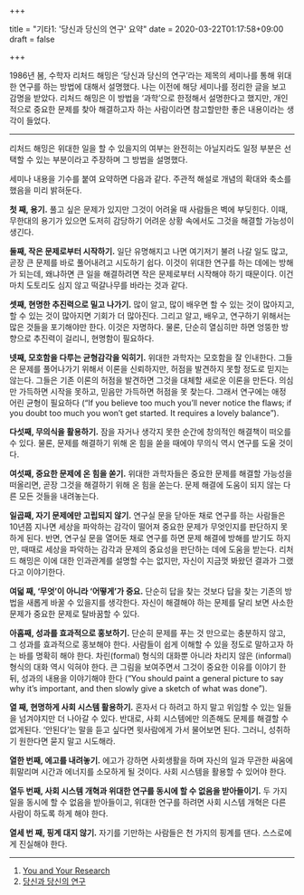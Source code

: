 +++

title = "기타1: '당신과 당신의 연구' 요약"
date = 2020-03-22T01:17:58+09:00
draft = false

+++

1986년 봄, 수학자 리처드 해밍은 ‘당신과 당신의 연구’라는 제목의 세미나를 통해 위대한 연구를 하는 방법에 대해서 설명했다. 나는 이전에 해당 세미나를 정리한 글을 보고 감명을 받았다. 리처드 해밍은 이 방법을 ‘과학’으로 한정해서 설명한다고 했지만, 개인적으로 중요한 문제를 찾아 해결하고자 하는 사람이라면 참고할만한 좋은 내용이라는 생각이 들었다.

***

리처드 해밍은 위대한 일을 할 수 있을지의 여부는 완전히는 아닐지라도 일정 부분은 선택할 수 있는 부분이라고 주장하며 그 방법을 설명했다.

세미나 내용을 기수를 붙여 요약하면 다음과 같다. 주관적 해설로 개념의 확대와 축소를 했음을 미리 밝혀둔다.

**첫 째, 용기.** 풀고 싶은 문제가 있지만 그것이 어려울 때 사람들은 벽에 부딪힌다. 이때, 무한대의 용기가 있으면 도저히 감당하기 어려운 상황 속에서도 그것을 해결할 가능성이 생긴다.

**둘째, 작은 문제로부터 시작하기.** 일단 유명해지고 나면 여기저기 불려 나갈 일도 많고, 곧장 큰 문제를 바로 풀어내려고 시도하기 쉽다. 이것이 위대한 연구를 하는 데에는 방해가 되는데, 왜냐하면 큰 일을 해결하려면 작은 문제로부터 시작해야 하기 때문이다. 이건 마치 도토리도 심지 않고 떡갈나무를 바라는 것과 같다.

**셋째, 현명한 추진력으로 밀고 나가기.** 많이 알고, 많이 배우면 할 수 있는 것이 많아지고, 할 수 있는 것이 많아지면 기회가 더 많아진다. 그리고 알고, 배우고, 연구하기 위해서는 많은 것들을 포기해야만 한다. 이것은 자명하다. 물론, 단순히 열심히만 하면 엉뚱한 방향으로 추진력이 걸리니, 현명함이 필요하다.

**넷째, 모호함을 다루는 균형감각을 익히기.** 위대한 과학자는 모호함을 잘 인내한다. 그들은 문제를 풀어나가기 위해서 이론을 신뢰하지만, 허점을 발견하지 못할 정도로 믿지는 않는다. 그들은 기존 이론의 허점을 발견하면 그것을 대체할 새로운 이론을 만든다. 의심만 가득하면 시작을 못하고, 믿음만 가득하면 허점을 못 찾는다. 그래서 연구에는 애정 어린 균형이 필요하다 (“If you believe too much you’ll never notice the flaws; if you doubt too much you won’t get started. It requires a lovely balance”).

**다섯째, 무의식을 활용하기.** 잠을 자거나 생각지 못한 순간에 창의적인 해결책이 떠오를 수 있다. 물론, 문제를 해결하기 위해 온 힘을 쏟을 때에야 무의식 역시 연구를 도울 것이다.

**여섯째, 중요한 문제에 온 힘을 쏟기.** 위대한 과학자들은 중요한 문제를 해결할 가능성을 떠올리면, 곧장 그것을 해결하기 위해 온 힘을 쏟는다. 문제 해결에 도움이 되지 않는 다른 모든 것들을 내려놓는다.

**일곱째, 자기 문제에만 고립되지 않기.** 연구실 문을 닫아둔 채로 연구를 하는 사람들은 10년쯤 지나면 세상을 파악하는 감각이 떨어져 중요한 문제가 무엇인지를 판단하지 못하게 된다. 반면, 연구실 문을 열어둔 채로 연구를 하면 문제 해결에 방해를 받기도 하지만, 때때로 세상을 파악하는 감각과 문제의 중요성을 판단하는 데에 도움을 받는다. 리처드 해밍은 이에 대한 인과관계를 설명할 수는 없지만, 자신이 지금껏 봐왔던 결과가 그랬다고 이야기한다.

**여덟 째, ‘무엇’이 아니라 ‘어떻게’가 중요.** 단순히 답을 찾는 것보다 답을 찾는 기존의 방법을 새롭게 바꿀 수 있을지를 생각한다. 자신이 해결해야 하는 문제를 달리 보면 사소한 문제가 중요한 문제로 탈바꿈할 수 있다.

**아홉째, 성과를 효과적으로 홍보하기.** 단순히 문제를 푸는 것 만으로는 충분하지 않고, 그 성과를 효과적으로 홍보해야 한다. 사람들이 쉽게 이해할 수 있을 정도로 말하고자 하는 바를 명확히 해야 한다. 차린(formal) 형식의 대화뿐 아니라 차리지 않은 (informal) 형식의 대화 역시 익혀야 한다. 큰 그림을 보여주면서 그것이 중요한 이유를 이야기 한 뒤, 성과의 내용을 이야기해야 한다 (“You should paint a general picture to say why it’s important, and then slowly give a sketch of what was done”).

**열 째, 현명하게 사회 시스템 활용하기.** 혼자서 다 하려고 하지 말고 위임할 수 있는 일들을 넘겨야지만 더 나아갈 수 있다. 반대로, 사회 시스템에만 의존해도 문제를 해결할 수 없게된다. ‘안된다’는 말을 듣고 싶다면 윗사람에게 가서 물어보면 된다. 그러니, 성취하기 원한다면 묻지 말고 시도해라.

**열한 번째, 에고를 내려놓기.** 에고가 강하면 사회생활을 하며 자신의 일과 무관한 싸움에 휘말리며 시간과 에너지를 소모하게 될 것이다. 사회 시스템을 활용할 수 있어야 한다.

**열두 번째, 사회 시스템 개혁과 위대한 연구를 동시에 할 수 없음을 받아들이기.** 두 가지 일을 동시에 할 수 없음을 받아들이고, 위대한 연구를 하려면 사회 시스템 개혁은 다른 사람이 하도록 하게 해야 한다.

**열세 번 째, 핑계 대지 않기.** 자기를 기만하는 사람들은 천 가지의 핑계를 댄다. 스스로에게 진실해야 한다.

***

1. [You and Your Research](https://www.cs.virginia.edu/~robins/YouAndYourResearch.html)
2. [당신과 당신의 연구](https://ropas.snu.ac.kr/~kwang/quote/hamming.html)

